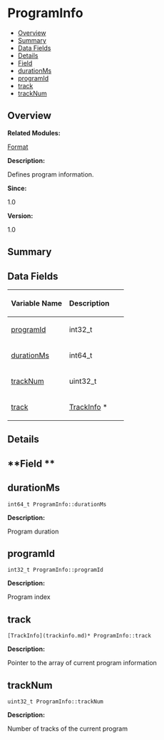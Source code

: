 # ProgramInfo<a name="EN-US_TOPIC_0000001055518124"></a>

-   [Overview](#section1946451835165635)
-   [Summary](#section255717250165635)
-   [Data Fields](#pub-attribs)
-   [Details](#section400338988165635)
-   [Field](#section781250091165635)
-   [durationMs](#a652dc8e396a6c8337f24ef19a60ff8d5)
-   [programId](#a37665885745484c665fd7c3f7c4e0257)
-   [track](#a7464c64a9cdbd91debb2e0dc3ae494bd)
-   [trackNum](#a63ffbb3059e57c139cb3801c8188c662)

## **Overview**<a name="section1946451835165635"></a>

**Related Modules:**

[Format](format.md)

**Description:**

Defines program information. 

**Since:**

1.0

**Version:**

1.0

## **Summary**<a name="section255717250165635"></a>

## Data Fields<a name="pub-attribs"></a>

<a name="table1088376170165635"></a>
<table><thead align="left"><tr id="row1528553664165635"><th class="cellrowborder" valign="top" width="50%" id="mcps1.1.3.1.1"><p id="p631475077165635"><a name="p631475077165635"></a><a name="p631475077165635"></a>Variable Name</p>
</th>
<th class="cellrowborder" valign="top" width="50%" id="mcps1.1.3.1.2"><p id="p735479019165635"><a name="p735479019165635"></a><a name="p735479019165635"></a>Description</p>
</th>
</tr>
</thead>
<tbody><tr id="row1501546392165635"><td class="cellrowborder" valign="top" width="50%" headers="mcps1.1.3.1.1 "><p id="p1383653776165635"><a name="p1383653776165635"></a><a name="p1383653776165635"></a><a href="programinfo.md#a37665885745484c665fd7c3f7c4e0257">programId</a></p>
</td>
<td class="cellrowborder" valign="top" width="50%" headers="mcps1.1.3.1.2 "><p id="p1129305532165635"><a name="p1129305532165635"></a><a name="p1129305532165635"></a>int32_t </p>
</td>
</tr>
<tr id="row1186076671165635"><td class="cellrowborder" valign="top" width="50%" headers="mcps1.1.3.1.1 "><p id="p1530344703165635"><a name="p1530344703165635"></a><a name="p1530344703165635"></a><a href="programinfo.md#a652dc8e396a6c8337f24ef19a60ff8d5">durationMs</a></p>
</td>
<td class="cellrowborder" valign="top" width="50%" headers="mcps1.1.3.1.2 "><p id="p282431321165635"><a name="p282431321165635"></a><a name="p282431321165635"></a>int64_t </p>
</td>
</tr>
<tr id="row429056876165635"><td class="cellrowborder" valign="top" width="50%" headers="mcps1.1.3.1.1 "><p id="p1761829345165635"><a name="p1761829345165635"></a><a name="p1761829345165635"></a><a href="programinfo.md#a63ffbb3059e57c139cb3801c8188c662">trackNum</a></p>
</td>
<td class="cellrowborder" valign="top" width="50%" headers="mcps1.1.3.1.2 "><p id="p749018599165635"><a name="p749018599165635"></a><a name="p749018599165635"></a>uint32_t </p>
</td>
</tr>
<tr id="row440580596165635"><td class="cellrowborder" valign="top" width="50%" headers="mcps1.1.3.1.1 "><p id="p466572265165635"><a name="p466572265165635"></a><a name="p466572265165635"></a><a href="programinfo.md#a7464c64a9cdbd91debb2e0dc3ae494bd">track</a></p>
</td>
<td class="cellrowborder" valign="top" width="50%" headers="mcps1.1.3.1.2 "><p id="p1744741994165635"><a name="p1744741994165635"></a><a name="p1744741994165635"></a><a href="trackinfo.md">TrackInfo</a> * </p>
</td>
</tr>
</tbody>
</table>

## **Details**<a name="section400338988165635"></a>

## **Field **<a name="section781250091165635"></a>

## durationMs<a name="a652dc8e396a6c8337f24ef19a60ff8d5"></a>

```
int64_t ProgramInfo::durationMs
```

 **Description:**

Program duration 

## programId<a name="a37665885745484c665fd7c3f7c4e0257"></a>

```
int32_t ProgramInfo::programId
```

 **Description:**

Program index 

## track<a name="a7464c64a9cdbd91debb2e0dc3ae494bd"></a>

```
[TrackInfo](trackinfo.md)* ProgramInfo::track
```

 **Description:**

Pointer to the array of current program information 

## trackNum<a name="a63ffbb3059e57c139cb3801c8188c662"></a>

```
uint32_t ProgramInfo::trackNum
```

 **Description:**

Number of tracks of the current program 

